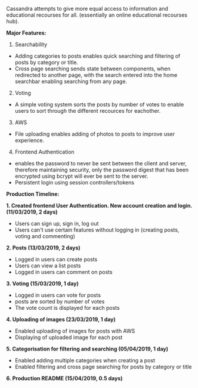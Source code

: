 Cassandra attempts to give more equal access to information and educational recourses for all. (essentially an online educational recourses hub).


**Major Features:**

1. Searchability

* Adding categories to posts enables quick searching and filtering of posts by category or title.
* Cross page searching sends state between components, when redirected to another page, with the search entered into the home searchbar enabling searching from any page.

2. Voting

* A simple voting system sorts the posts by number of votes to enable users to sort through the different recources for eachother.

3. AWS

* File uploading enables adding of photos to posts to improve user experience.

4. Frontend Authentication

* enables the password to never be sent between the client and server, therefore maintaining security, only the password digest that has been encrypted using bcrypt will ever be sent to the server. 
* Persistent login using session controllers/tokens




**Production Timeline:**

**1. Created frontend User Authentication. New account creation and login. (11/03/2019, 2 days)**

* Users can sign up, sign in, log out
* Users can't use certain features without logging in (creating posts, voting and commenting)

**2. Posts (13/03/2019, 2 days)**

* Logged in users can create posts
* Users can view a list posts
* Logged in users can comment on posts

**3. Voting (15/03/2019, 1 day)**

* Logged in users can vote for posts
* posts are sorted by number of votes
* The vote count is displayed for each posts

**4. Uploading of images (23/03/2019, 1 day)**

* Enabled uploading of images for posts with AWS
* Displaying of uploaded image for each post 

**5. Categorisation for filtering and searching (05/04/2019, 1 day)**

* Enabled adding multiple categories when creating a post
* Enabled filtering and cross page searching for posts by category or title

**6. Production README (15/04/2019, 0.5 days)**
